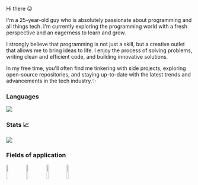 Hi there 😜

I'm a 25-year-old guy who is absolutely passionate about programming and all things tech. I'm currently exploring the programming world with a fresh perspective and an eagerness to learn and grow.

I strongly believe that programming is not just a skill, but a creative outlet that allows me to bring ideas to life. I enjoy the process of solving problems, writing clean and efficient code, and building innovative solutions.

In my free time, you'll often find me tinkering with side projects, exploring open-source repositories, and staying up-to-date with the latest trends and advancements in the tech industry.✨

### Languages
<img src="https://github-readme-stats.vercel.app/api/top-langs?username=GabGas9819"/>


### Stats 📈
<img src="https://github-readme-stats.vercel.app/api?username=GabGas9819&show_icons=true"/>  

### Fields of application
<code><img width="10%" src="https://www.vectorlogo.zone/logos/javascript/javascript-horizontal.svg"></code>
<code><img width="10%" src="https://www.vectorlogo.zone/logos/w3_html5/w3_html5-ar21.svg"></code>
<code><img width="10%" src="https://www.vectorlogo.zone/logos/w3_css/w3_css-ar21.svg"></code>
<code><img width="10%" src="https://www.vectorlogo.zone/logos/reactjs/reactjs-ar21.svg"></code>
